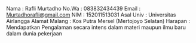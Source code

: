 Nama : Rafli Murtadho
No.Wa : 083832434439
Email : Murtadhorafli@gmail.com
NIM : 152011513031
Asal Univ : Universitas Airlangga
Alamat Malang : Kos Putra Mersel (Mertojoyo Selatan)
Harapan : Mendapatkan Pengalaman secara intens dalam materi maupun ilmu baru dalam dunia pekerjaan